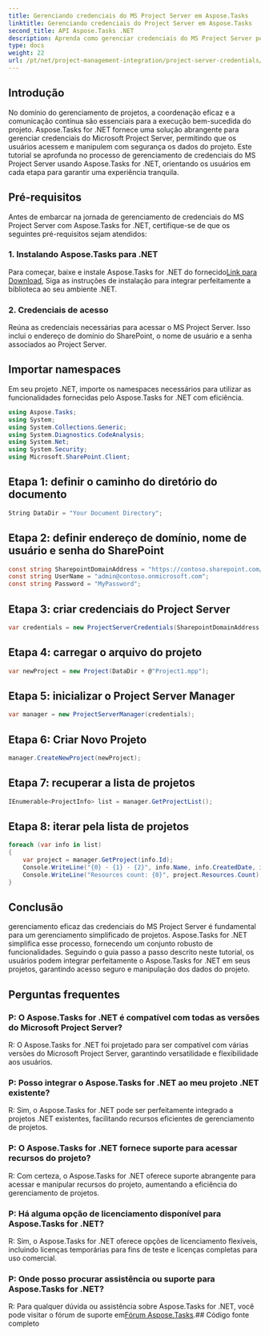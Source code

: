 ```yaml
---
title: Gerenciando credenciais do MS Project Server em Aspose.Tasks
linktitle: Gerenciando credenciais do Project Server em Aspose.Tasks
second_title: API Aspose.Tasks .NET
description: Aprenda como gerenciar credenciais do MS Project Server perfeitamente com Aspose.Tasks for .NET. Aumente a eficiência do gerenciamento de projetos.
type: docs
weight: 22
url: /pt/net/project-management-integration/project-server-credentials/
---
```

## Introdução
No domínio do gerenciamento de projetos, a coordenação eficaz e a comunicação contínua são essenciais para a execução bem-sucedida do projeto. Aspose.Tasks for .NET fornece uma solução abrangente para gerenciar credenciais do Microsoft Project Server, permitindo que os usuários acessem e manipulem com segurança os dados do projeto. Este tutorial se aprofunda no processo de gerenciamento de credenciais do MS Project Server usando Aspose.Tasks for .NET, orientando os usuários em cada etapa para garantir uma experiência tranquila.
## Pré-requisitos
Antes de embarcar na jornada de gerenciamento de credenciais do MS Project Server com Aspose.Tasks for .NET, certifique-se de que os seguintes pré-requisitos sejam atendidos:
### 1. Instalando Aspose.Tasks para .NET
 Para começar, baixe e instale Aspose.Tasks for .NET do fornecido[Link para Download](https://releases.aspose.com/tasks/net/), Siga as instruções de instalação para integrar perfeitamente a biblioteca ao seu ambiente .NET.
### 2. Credenciais de acesso
Reúna as credenciais necessárias para acessar o MS Project Server. Isso inclui o endereço de domínio do SharePoint, o nome de usuário e a senha associados ao Project Server.

## Importar namespaces
Em seu projeto .NET, importe os namespaces necessários para utilizar as funcionalidades fornecidas pelo Aspose.Tasks for .NET com eficiência.

```csharp
using Aspose.Tasks;
using System;
using System.Collections.Generic;
using System.Diagnostics.CodeAnalysis;
using System.Net;
using System.Security;
using Microsoft.SharePoint.Client;

```

## Etapa 1: definir o caminho do diretório do documento
```csharp
String DataDir = "Your Document Directory";
```
## Etapa 2: definir endereço de domínio, nome de usuário e senha do SharePoint
```csharp
const string SharepointDomainAddress = "https://contoso.sharepoint.com/sites/pwa";
const string UserName = "admin@contoso.onmicrosoft.com";
const string Password = "MyPassword";
```
## Etapa 3: criar credenciais do Project Server
```csharp
var credentials = new ProjectServerCredentials(SharepointDomainAddress, UserName, Password);
```
## Etapa 4: carregar o arquivo do projeto
```csharp
var newProject = new Project(DataDir + @"Project1.mpp");
```
## Etapa 5: inicializar o Project Server Manager
```csharp
var manager = new ProjectServerManager(credentials);
```
## Etapa 6: Criar Novo Projeto
```csharp
manager.CreateNewProject(newProject);
```
## Etapa 7: recuperar a lista de projetos
```csharp
IEnumerable<ProjectInfo> list = manager.GetProjectList();
```
## Etapa 8: iterar pela lista de projetos
```csharp
foreach (var info in list)
{
    var project = manager.GetProject(info.Id);
    Console.WriteLine("{0} - {1} - {2}", info.Name, info.CreatedDate, info.LastSavedDate);
    Console.WriteLine("Resources count: {0}", project.Resources.Count);
}
```

## Conclusão
gerenciamento eficaz das credenciais do MS Project Server é fundamental para um gerenciamento simplificado de projetos. Aspose.Tasks for .NET simplifica esse processo, fornecendo um conjunto robusto de funcionalidades. Seguindo o guia passo a passo descrito neste tutorial, os usuários podem integrar perfeitamente o Aspose.Tasks for .NET em seus projetos, garantindo acesso seguro e manipulação dos dados do projeto.
## Perguntas frequentes
### P: O Aspose.Tasks for .NET é compatível com todas as versões do Microsoft Project Server?
R: O Aspose.Tasks for .NET foi projetado para ser compatível com várias versões do Microsoft Project Server, garantindo versatilidade e flexibilidade aos usuários.
### P: Posso integrar o Aspose.Tasks for .NET ao meu projeto .NET existente?
R: Sim, o Aspose.Tasks for .NET pode ser perfeitamente integrado a projetos .NET existentes, facilitando recursos eficientes de gerenciamento de projetos.
### P: O Aspose.Tasks for .NET fornece suporte para acessar recursos do projeto?
R: Com certeza, o Aspose.Tasks for .NET oferece suporte abrangente para acessar e manipular recursos do projeto, aumentando a eficiência do gerenciamento de projetos.
### P: Há alguma opção de licenciamento disponível para Aspose.Tasks for .NET?
R: Sim, o Aspose.Tasks for .NET oferece opções de licenciamento flexíveis, incluindo licenças temporárias para fins de teste e licenças completas para uso comercial.
### P: Onde posso procurar assistência ou suporte para Aspose.Tasks for .NET?
 R: Para qualquer dúvida ou assistência sobre Aspose.Tasks for .NET, você pode visitar o fórum de suporte em[Fórum Aspose.Tasks](https://forum.aspose.com/c/tasks/15).## Código fonte completo